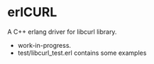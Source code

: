 # erlCURL
A C++ erlang driver for libcurl library.

* work-in-progress.
* test/libcurl_test.erl contains some examples
